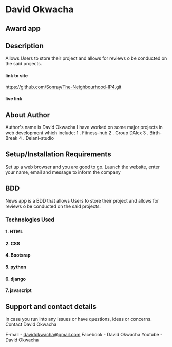 # David Okwacha 

## Award app

## Description
Allows Users to store their project and allows for reviews o be conducted on the said projects.

#### link to site
https://github.com/Sonray/The-Neighbourhood-IP4.git

#### live link


## About Author
Author's name is David Okwacha
I have worked on some major projects in web development which include;
1 . Fitness-hub
2 . Group DAlex
3 . Birth-Break
4 . Delani-studio

## Setup/Installation Requirements
Set up a web browser and you are good to go. Launch the website, enter your name, email and 
message to inform the company

## BDD
News app is a BDD that allows Users to store their project and allows for reviews o be conducted on the said projects.

### Technologies Used
#### 1. HTML
#### 2. CSS
#### 4. Bootsrap
#### 5. python
#### 6. django
#### 7. javascript


## Support and contact details
In case you run into any issues or have questions, ideas or concerns. Contact David Okwacha

E-mail - davidokwacha@gmail.com
Facebook - David Okwacha
Youtube - David Okwacha

